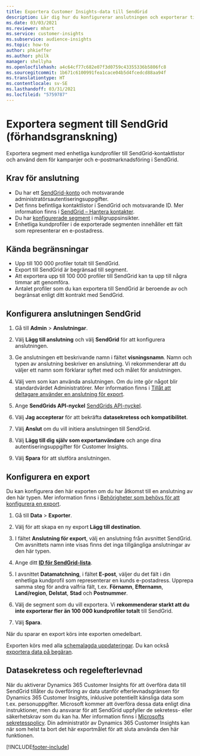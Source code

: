 ```yaml
---
title: Exportera Customer Insights-data till SendGrid
description: Lär dig hur du konfigurerar anslutningen och exporterar till SendGrid.
ms.date: 03/03/2021
ms.reviewer: mhart
ms.service: customer-insights
ms.subservice: audience-insights
ms.topic: how-to
author: phkieffer
ms.author: philk
manager: shellyha
ms.openlocfilehash: a4c64cf77c682e07f3d0759c43355336b5806fc8
ms.sourcegitcommit: 1b671c6100991fea1cace04b5d4fcedcd88aa94f
ms.translationtype: HT
ms.contentlocale: sv-SE
ms.lasthandoff: 03/31/2021
ms.locfileid: "5759787"
---
```

# <a name="export-segments-to-sendgrid-preview"></a>Exportera segment till SendGrid (förhandsgranskning)

Exportera segment med enhetliga kundprofiler till SendGrid-kontaktlistor och använd dem för kampanjer och e-postmarknadsföring i SendGrid. 

## <a name="prerequisites-for-a-connection"></a>Krav för anslutning

-   Du har ett [SendGrid-konto](https://sendgrid.com/) och motsvarande administratörsautentiseringsuppgifter.
-   Det finns befintliga kontaktlistor i SendGrid och motsvarande ID. Mer information finns i [SendGrid – Hantera kontakter](https://sendgrid.com/docs/ui/managing-contacts/create-and-manage-contacts/#manage-contacts).
-   Du har [konfigurerade segment](segments.md) i målgruppsinsikter.
-   Enhetliga kundprofiler i de exporterade segmenten innehåller ett fält som representerar en e-postadress.

## <a name="known-limitations"></a>Kända begränsningar

- Upp till 100 000 profiler totalt till SendGrid.
- Export till SendGrid är begränsad till segment.
- Att exportera upp till 100 000 profiler till SendGrid kan ta upp till några timmar att genomföra. 
- Antalet profiler som du kan exportera till SendGrid är beroende av och begränsat enligt ditt kontrakt med SendGrid.

## <a name="set-up-connection-to-sendgrid"></a>Konfigurera anslutningen SendGrid

1. Gå till **Admin** > **Anslutningar**.

1. Välj **Lägg till anslutning** och välj **SendGrid** för att konfigurera anslutningen.

1. Ge anslutningen ett beskrivande namn i fältet **visningsnamn**. Namn och typen av anslutning beskriver en anslutning. Vi rekommenderar att du väljer ett namn som förklarar syftet med och målet för anslutningen.

1. Välj vem som kan använda anslutningen. Om du inte gör något blir standardvärdet Administratörer. Mer information finns i [Tillåt att deltagare använder en anslutning för export](connections.md#allow-contributors-to-use-a-connection-for-exports).

1. Ange **SendGrids API-nyckel** [SendGrids API-nyckel](https://sendgrid.com/docs/ui/account-and-settings/api-keys/).

1. Välj **Jag accepterar** för att bekräfta **datasekretess och kompatibilitet**.

1. Välj **Anslut** om du vill initiera anslutningen till SendGrid.

1. Välj **Lägg till dig själv som exportanvändare** och ange dina autentiseringsuppgifter för Customer Insights.

1. Välj **Spara** för att slutföra anslutningen.

## <a name="configure-an-export"></a>Konfigurera en export

Du kan konfigurera den här exporten om du har åtkomst till en anslutning av den här typen. Mer information finns i [Behörigheter som behövs för att konfigurera en export](export-destinations.md#set-up-a-new-export).

1. Gå till **Data** > **Exporter**.

1. Välj för att skapa en ny export **Lägg till destination**.

1. I fältet **Anslutning för export**, välj en anslutning från avsnittet SendGrid. Om avsnittets namn inte visas finns det inga tillgängliga anslutningar av den här typen.

1. Ange ditt **[ID för SendGrid-lista](https://sendgrid.com/docs/ui/managing-contacts/create-and-manage-contacts/#manage-contacts)**.

1. I avsnittet **Datamatchning**, i fältet **E-post**, väljer du det fält i din enhetliga kundprofil som representerar en kunds e-postadress. Upprepa samma steg för andra valfria fält, t.ex. **Förnamn**, **Efternamn**, **Land/region**, **Delstat**, **Stad** och **Postnummer**.

1. Välj de segment som du vill exportera. Vi **rekommenderar starkt att du inte exporterar fler än 100 000 kundprofiler totalt** till SendGrid. 

1. Välj **Spara**.

När du sparar en export körs inte exporten omedelbart.

Exporten körs med alla [schemalagda uppdateringar](system.md#schedule-tab). Du kan också [exportera data på begäran](export-destinations.md#run-exports-on-demand). 

## <a name="data-privacy-and-compliance"></a>Datasekretess och regelefterlevnad

När du aktiverar Dynamics 365 Customer Insights för att överföra data till SendGrid tillåter du överföring av data utanför efterlevnadsgränsen för Dynamics 365 Customer Insights, inklusive potentiellt känsliga data som t.ex. personuppgifter. Microsoft kommer att överföra dessa data enligt dina instruktioner, men du ansvarar för att SendGrid uppfyller de sekretess- eller säkerhetskrav som du kan ha. Mer information finns i [Microsofts sekretesspolicy](https://go.microsoft.com/fwlink/?linkid=396732).
Din administratör av Dynamics 365 Customer Insights kan när som helst ta bort det här exportmålet för att sluta använda den här funktionen.


[!INCLUDE[footer-include](../includes/footer-banner.md)]